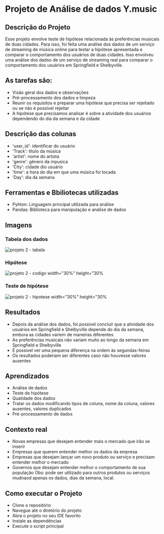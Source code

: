 # Projeto de Análise de dados Y.music

## Descrição do Projeto
Esse projeto envolve teste de hipótese relacionada às preferências musicais de duas cidades. Para isso, foi feita uma análise dos dados de um serviço de streaming de música online para testar a hipótese apresentada e comparar o comportamento dos usuários de duas cidades. Isso envolveu uma análise dos dadso de um serviço de streaming real para comparar o comportamento dos usuários em Springfield e Shelbyville. 

## As tarefas são:
- Visão geral dos dados e observações
- Pré-processamento dos dados e limpeza
- Reunir os requisitos e preparar uma hipótese que precisa ser rejeitado ou se não é possível rejeitar
- A hipótese que precisamos analisar é sobre a atividade dos usuários dependendo do dia da semana e da cidade

## Descrição das colunas
- 'user_id': identificar do usuário
- 'Track': título da música
- 'artist': nome do artista
- 'genre': gênero da mpusica
- 'City': cidade dio usuário
- 'time': a hora do dia em que uma música foi tocada
- 'Day': dia da semana

## Ferramentas e Bbiliotecas utilizadas
- Pyhton: Linguagem principal utilizada para análise
- Pandas: Biblioteca para manipulação e análise de dados

## Imagens

### Tabela dos dados

![projeto 2 - tabela](https://github.com/user-attachments/assets/ce7a690c-16c6-4d3e-aa5b-beb21187462d) 

### Hipótese 

![projeto 2 - codigo width="30%" height="30%](https://github.com/user-attachments/assets/8ad1943b-5bca-43e1-b3b4-0ac68194a4df)

### Teste de hipótese

![projeto 2 - hipotese width="30%" height="30%](https://github.com/user-attachments/assets/6a0f914d-cb3f-4002-a1e9-5e07d2e4232a)

## Resultados
- Depois da análise dos dados, foi possível concluir que a atividade dos usuários em Springfield e Shelbyville depende do dia da semana, embora as cidades variem de maneiras diferentes
- As preferências musicais não variam muito ao longo da semana em Springfield e Shelbyville
- É possível ver uma pequena diferença na ordem às segundas-feiras
- Os resultados poderiam ser diferentes caso não houvesse valores ausentes

## Aprendizados
- Análise de dados
- Teste de hipótese
- Qualidade dos dados
- Tratar os dados modificando tipos de coluna, nome da coluna, valores ausentes, valores duplicados
- Pré-processamento de dados

## Contexto real
- Novas empresas que desejam entender mais o mercado que irão se inserir
- Empresas que querem entender melhor os dados da empresa
- Empresas que desejam lançar um novo produto ou serviço e precisam entender melhor o mercado
- Governos que desejam entender melhor o comportamento de sua população
Obs: pode ser utilizado para outros produtos ou serviços mudnaod apenas os dados, dias da semana, local.

## Como executar o Projeto
- Clone o repositório
- Navegue até o diretório do projeto
- Abra o projeto no seu IDE favorito
- Instale as dependências
- Execute o script principal



